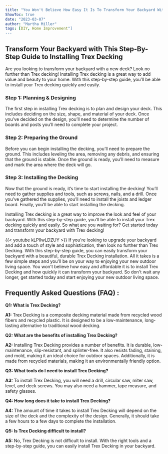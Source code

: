 ```yaml
---
title: "You Won't Believe How Easy It Is To Transform Your Backyard With This Step-By-Step Guide To Installing Trex Decking!"
ShowToc: true 
date: "2023-03-07"
author: "Martha Miller" 
tags: [DIY, Home Improvement"]
---
```

## Transform Your Backyard with This Step-By-Step Guide to Installing Trex Decking

Are you looking to transform your backyard with a new deck? Look no further than Trex decking! Installing Trex decking is a great way to add value and beauty to your home. With this step-by-step guide, you’ll be able to install your Trex decking quickly and easily. 

### Step 1: Planning & Designing

The first step in installing Trex decking is to plan and design your deck. This includes deciding on the size, shape, and material of your deck. Once you’ve decided on the design, you’ll need to determine the number of boards and posts you’ll need to complete your project. 

### Step 2: Preparing the Ground

Before you can begin installing the decking, you’ll need to prepare the ground. This includes leveling the area, removing any debris, and ensuring that the ground is stable. Once the ground is ready, you’ll need to measure and mark the area where the deck will go. 

### Step 3: Installing the Decking

Now that the ground is ready, it’s time to start installing the decking! You’ll need to gather supplies and tools, such as screws, nails, and a drill. Once you’ve gathered the supplies, you’ll need to install the joists and ledger board. Finally, you’ll be able to start installing the decking. 

Installing Trex decking is a great way to improve the look and feel of your backyard. With this step-by-step guide, you’ll be able to install your Trex decking quickly and easily. So what are you waiting for? Get started today and transform your backyard with Trex decking!

{{< youtube kLPIIwLDZUY >}} 
If you're looking to upgrade your backyard and add a touch of style and sophistication, then look no further than Trex Decking. With this step-by-step guide, you can easily transform your backyard with a beautiful, durable Trex Decking installation. All it takes is a few simple steps and you'll be on your way to enjoying your new outdoor living space. You won't believe how easy and affordable it is to install Trex Decking and how quickly it can transform your backyard. So don't wait any longer, get started today and start enjoying your new outdoor living space.

## Frequently Asked Questions (FAQ) :
**Q1: What is Trex Decking?**

**A1:** Trex Decking is a composite decking material made from recycled wood fibers and recycled plastic. It is designed to be a low-maintenance, long-lasting alternative to traditional wood decking. 

**Q2: What are the benefits of installing Trex Decking?**

**A2:** Installing Trex Decking provides a number of benefits. It is durable, low-maintenance, slip-resistant, and splinter-free. It also resists fading, staining, and mold, making it an ideal choice for outdoor spaces. Additionally, it is made from recycled materials, making it an environmentally friendly option. 

**Q3: What tools do I need to install Trex Decking?**

**A3:** To install Trex Decking, you will need a drill, circular saw, miter saw, level, and deck screws. You may also need a hammer, tape measure, and safety glasses. 

**Q4: How long does it take to install Trex Decking?**

**A4:** The amount of time it takes to install Trex Decking will depend on the size of the deck and the complexity of the design. Generally, it should take a few hours to a few days to complete the installation. 

**Q5: Is Trex Decking difficult to install?**

**A5:** No, Trex Decking is not difficult to install. With the right tools and a step-by-step guide, you can easily install Trex Decking in your backyard.





